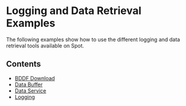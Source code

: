 <!--
Copyright (c) 2022 Boston Dynamics, Inc.  All rights reserved.

Downloading, reproducing, distributing or otherwise using the SDK Software
is subject to the terms and conditions of the Boston Dynamics Software
Development Kit License (20191101-BDSDK-SL).
-->

# Logging and Data Retrieval Examples

The following examples show how to use the different logging and data retrieval tools available on Spot.

## Contents

- [BDDF Download](../bddf_download/README.md)
- [Data Buffer](../data_buffer/README.md)
- [Data Service](../data_service/README.md)
- [Logging](../logging/README.md)
